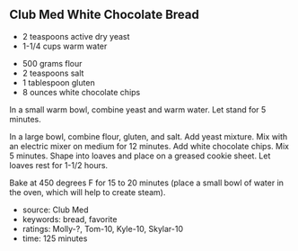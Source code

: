 Club Med White Chocolate Bread
------------------------------

- 2 teaspoons active dry yeast
- 1-1/4 cups warm water
<!-- -->
- 500 grams flour
- 2 teaspoons salt
- 1 tablespoon gluten
- 8 ounces white chocolate chips

In a small warm bowl, combine yeast and warm water.  Let stand for 5
minutes.

In a large bowl, combine flour, gluten, and salt.  Add yeast mixture.
Mix with an electric mixer on medium for 12 minutes.  Add white
chocolate chips.  Mix 5 minutes.  Shape into loaves and place on a
greased cookie sheet.  Let loaves rest for 1-1/2 hours.

Bake at 450 degrees F for 15 to 20 minutes (place a small bowl of
water in the oven, which will help to create steam).

- source: Club Med
- keywords: bread, favorite
- ratings: Molly-?, Tom-10, Kyle-10, Skylar-10
- time: 125 minutes

